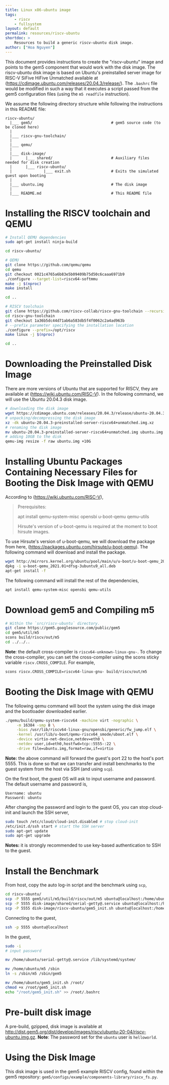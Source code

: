 ```yaml
---
title: Linux x86-ubuntu image
tags:
    - riscv
    - fullsystem
layout: default
permalink: resources/riscv-ubuntu
shortdoc: >
    Resources to build a generic riscv-ubuntu disk image.
author: ["Hoa Nguyen"]
---
```


This document provides instructions to create the "riscv-ubuntu" image and
points to the gem5 component that would work with the disk image. The
riscv-ubuntu disk image is based on Ubuntu's preinstalled server image for
RISC-V SiFive HiFive Unmatched available at
(https://cdimage.ubuntu.com/releases/20.04.3/release/).
The `.bashrc` file would be modified in such a way that it executes
a script passed from the gem5 configuration files (using the `m5 readfile`
instruction).

We assume the following directory structure while following the instructions in this README file:

```
riscv-ubuntu/
  |___ gem5/                                   # gem5 source code (to be cloned here)
  |
  |___ riscv-gnu-toolchain/
  |
  |___ qemu/
  |
  |___ disk-image/
  |      |___ shared/                          # Auxiliary files needed for disk creation
  |      |___ riscv-ubuntu/
  |              |___ exit.sh                  # Exits the simulated guest upon booting
  |
  |___ ubuntu.img                              # The disk image
  |
  |___ README.md                               # This README file
```

# Installing the RISCV toolchain and QEMU

```sh
# Install QEMU dependencies
sudo apt-get install ninja-build

cd riscv-ubuntu/

# QEMU
git clone https://github.com/qemu/qemu
cd qemu
git checkout 0021c4765a6b83e5b09409b75d50c6caaa6971b9
./configure --target-list=riscv64-softmmu
make -j $(nproc)
make install

cd ..

# RISCV toolchain
git clone https://github.com/riscv-collab/riscv-gnu-toolchain --recursive
cd riscv-gnu-toolchain
git checkout 1a36b5dc44d71ab6a583db5f4f0062c2a4ad963b
# --prefix parameter specifying the installation location
./configure --prefix=/opt/riscv
make linux -j $(nproc)

cd ..
```

# Downloading the Preinstalled Disk Image

There are more versions of Ubuntu that are supported for RISCV, they
are available at (https://wiki.ubuntu.com/RISC-V).
In the following command, we will use the Ubuntu 20.04.3 disk image.

```sh
# downloading the disk image
wget https://cdimage.ubuntu.com/releases/20.04.3/release/ubuntu-20.04.3-preinstalled-server-riscv64+unmatched.img.xz
# unpacking/decompressing the disk image
xz -dk ubuntu-20.04.3-preinstalled-server-riscv64+unmatched.img.xz
# renaming the disk image
mv ubuntu-20.04.3-preinstalled-server-riscv64+unmatched.img ubuntu.img
# adding 10GB to the disk
qemu-img resize -f raw ubuntu.img +10G
```

# Installing Ubuntu Packages Containing Necessary Files for Booting the Disk Image with QEMU

According to (https://wiki.ubuntu.com/RISC-V),

>  Prerequisites:
>
>    apt install qemu-system-misc opensbi u-boot-qemu qemu-utils
>
> Hirsute's version of u-boot-qemu is required at the moment to boot hirsute images.

To use Hirsute's version of u-boot-qemu, we will download the package from here,
(https://packages.ubuntu.com/hirsute/u-boot-qemu). The following command will
download and install the package.

```sh
wget http://mirrors.kernel.org/ubuntu/pool/main/u/u-boot/u-boot-qemu_2021.01+dfsg-3ubuntu9_all.deb
dpkg -i u-boot-qemu_2021.01+dfsg-3ubuntu9_all.deb
apt-get install -f
```

The following command will install the rest of the dependencies,
```sh
apt install qemu-system-misc opensbi qemu-utils
```

# Download gem5 and Compiling m5

```sh
# Within the `src/riscv-ubuntu` directory.
git clone https://gem5.googlesource.com/public/gem5
cd gem5/util/m5
scons build/riscv/out/m5
cd ../../..
```

**Note**: the default cross-compiler is `riscv64-unknown-linux-gnu-`.
To change the cross-compiler, you can set the cross-compiler using the scons
sticky variable `riscv.CROSS_COMPILE`. For example,
```sh
scons riscv.CROSS_COMPILE=riscv64-linux-gnu- build/riscv/out/m5
```

# Booting the Disk Image with QEMU

The following qemu command will boot the system using the disk image and the
bootloader downloaded earlier.
```sh
./qemu/build/qemu-system-riscv64 -machine virt -nographic \
     -m 16384 -smp 8 \
     -bios /usr/lib/riscv64-linux-gnu/opensbi/generic/fw_jump.elf \
     -kernel /usr/lib/u-boot/qemu-riscv64_smode/uboot.elf \
     -device virtio-net-device,netdev=eth0 \
     -netdev user,id=eth0,hostfwd=tcp::5555-:22 \
     -drive file=ubuntu.img,format=raw,if=virtio
```
**Note:** the above command will forward the guest's port 22 to the host's
port 5555. This is done so that we can transfer and install benchmarks
to the guest system from the host via SSH (and using `scp`).

On the first boot, the guest OS will ask to input username and password.
The default username and password is,
```
Username: ubuntu
Password: ubuntu
```

After changing the password and login to the guest OS, you can stop cloud-init
and launch the SSH server,

```sh
sudo touch /etc/cloud/cloud-init.disabled # stop cloud-init
/etc/init.d/ssh start # start the SSH server
sudo apt-get update
sudo apt-get upgrade
```



**Notes:** it is strongly recommended to use key-based authentication to
SSH to the guest.

# Install the Benchmark

From host, copy the auto log-in script and the benchmark using `scp`,
```sh
cd riscv-ubuntu/
scp -P 5555 gem5/util/m5/build/riscv/out/m5 ubuntu@localhost:/home/ubuntu/
scp -P 5555 disk-image/shared/serial-getty@.service ubuntu@localhost:/home/ubuntu/
scp -P 5555 disk-image/riscv-ubuntu/gem5_init.sh ubuntu@localhost:/home/ubuntu/
```

Connecting to the guest,
```sh
ssh -p 5555 ubuntu@localhost
```

In the guest,
```sh
sudo -i
# input password

mv /home/ubuntu/serial-getty@.service /lib/systemd/system/

mv /home/ubuntu/m5 /sbin
ln -s /sbin/m5 /sbin/gem5

mv /home/ubuntu/gem5_init.sh /root/
chmod +x /root/gem5_init.sh
echo "/root/gem5_init.sh" >> /root/.bashrc
```

# Pre-built disk image

A pre-build, gzipped, disk image is available at <http://dist.gem5.org/dist/develop/images/riscv/ubuntu-20-04/riscv-ubuntu.img.gz>. **Note**: The password set for the `ubuntu` user is `helloworld`.

# Using the Disk Image
This disk image is used in the gem5 example RISCV config, found within the gem5 repository:
`gem5/configs/example/components-library/riscv_fs.py`.